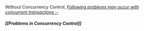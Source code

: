 Without Concurrency Control, 
<u>*Following problems may occur with concurrent transactions :-*</u>
##### *[[Problems in Concurrency Control]]*

